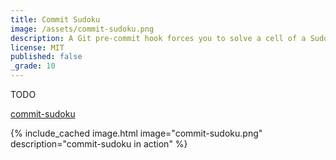 ```yaml
---
title: Commit Sudoku
image: /assets/commit-sudoku.png
description: A Git pre-commit hook forces you to solve a cell of a Sudoku board every time you want to push changes.
license: MIT
published: false
_grade: 10
---
```


TODO

[commit-sudoku](https://github.com/milkey-mouse/commit-sudoku)

{% include_cached image.html image="commit-sudoku.png" description="commit-sudoku in action" %}
